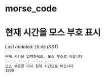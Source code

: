 # morse_code
# 현재 시간을 모스 부호 표시
<!-- MORSE_TIME_START -->
_Last updated: `18:00` (KST)_

```
현재 시간을 입력하세요. 모스 부호로 바꿉니다
.---- ---.. ----- -----
모스 부호를 다시 현재 시간으로 바꿉니다
1800
```
<!-- MORSE_TIME_END -->
